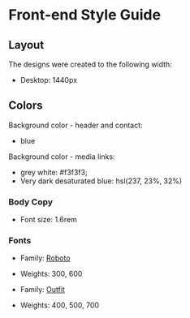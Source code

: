 # Front-end Style Guide

## Layout

The designs were created to the following width:
- Desktop: 1440px

## Colors

Background color - header and contact:

- blue

Background color - media links:

- grey white: #f3f3f3;
- Very dark desaturated blue: hsl(237, 23%, 32%)



### Body Copy

- Font size: 1.6rem

### Fonts

- Family: [Roboto](https://fonts.google.com/specimen/Roboto?preview.text_type=custom)
- Weights: 300, 600

- Family: [Outfit](https://fonts.google.com/specimen/Outfit?preview.text_type=custom)
- Weights: 400, 500, 700
